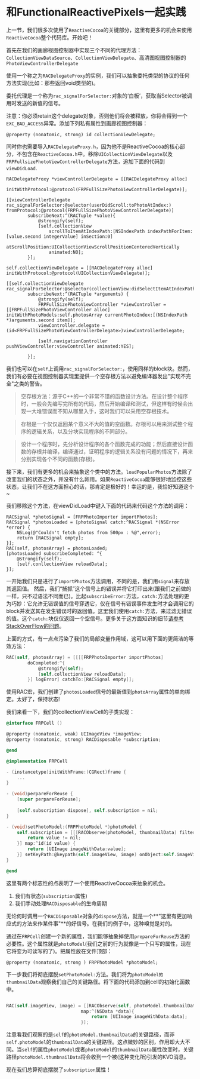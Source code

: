 # 和FunctionalReactivePixels一起实践
上一节，我们很多次使用了`ReactiveCocoa`的关键部分，这里有更多的机会来使用`ReactiveCocoa`整个代码库。开始吧！

首先在我们的画廊视图控制器中实现三个不同的代理方法：`CollectionViewDataSource`、`CollectionViewDelegate`、高清图视图控制器的`PhotoViewControllerDelegate`

使用一个称之为`RACDelegateProxy`的实例，我们可以抽象委托类型的协议的任何方法实现(比如：那些返回void类型的)。

委托代理是一个称为`rac_signalForSelector:`对象的‘白板’，获取当Selector被调用时发送的新值的信号。

注意：你必须retain这个delegate对象，否则他们将会被释放，你将会得到一个`EXC_BAD_ACCESS`异常。添加下列私有属性到画廊视图控制器：

```
@property (nonatomic, strong) id collectionViewDelegate;
```
同时你也需要导入`RACDelegateProxy.h`，因为他不是ReactiveCocoa的核心部分，不包含在`ReactiveCocoa.h`中。移除`UICollectionViewDelegate`以及`FRPFullsizePhotoViewControllerDelegate`方法，追加下面的代码到`viewDidLoad`.

```
RACDelegateProxy *viewControllerDelegate = [[RACDelegateProxy alloc]
									initWithProtocol:@protocol(FRPFullSizePhotoViewControllerDelegate)];

[[viewControllerDelegate rac_signalForSelector:@selector(userDidScroll:toPhotoAtIndex:) 	fromProtocol:@protocol(FRPFullSizePhotoViewControllerDelegate)]
		subscribeNext:^(RACTuple *value){
			@strongify(self);
			[self.collectionView
				scrollToItemAtIndexPath:[NSIndexPath indexPathForItem:[value.second integerValue] inSection:0]
				atScrollPosition:UICollectionViewScrollPositionCenteredVertically
				animated:NO];
		}];

self.collectionViewDelegate = [[RACDelegateProxy alloc] initWithProtocol:@protocol(UICollectionViewDelegate)];

[[self.collectionViewDelegate rac_signalForSelector:@selector(collectionView:didSelectItemAtIndexPath:)]
		subscribeNext:^(RACTuple *arguments) {
			@strongify(self);
			FRPFullSizePhotoViewController *viewController = [[FRPFullSizePhotoViewController alloc] initWithPhotoModels:self.photosArray currentPhotoIndex:[(NSIndexPath *)arguments.second item]];
			viewController.delegate = (id<FRPFullSizePhotoViewControllerDelegate>)viewControllerDelegate;

			[self.navigationController pushViewController:viewController animated:YES];

		}];
```
我们也可以在`self`上调用`rac_signalForSelector:`，使用同样的block块。然而，我们有必要在视图控制器实现里提供一个空存根方法以避免编译器发出"实现不完全"之类的警告。

> 空存根方法：源于C++的一个非常不错的函数设计方法。在设计整个程序时，一般会先编写完所有的代码，然后开始编译和测试，但这样有时候会出现一大堆错误而不知从哪里入手，这时我们可以采用空存根技术。

> 存根是一个仅仅返回某个意义不大的值的空函数。存根可以用来测试整个程序的逻辑关系，以及分块实现程序的不同部分。

> 设计一个程序时，先分析设计程序的各个函数完成的功能；然后直接设计函数的存根并编译，编译通过，证明程序的逻辑关系没有问题的情况下，再来分别实现各个不同的函数(存根)。

接下来，我们有更多的机会来抽象这个类中的方法。`loadPopularPhotos`方法除了改变我们的状态之外，并没有什么卵用。如果`ReactiveCocoa`能够很好地监控这些状态，让我们不在这方面担心的话，那肯定是极好的！幸运的是，我恰好知道这个~

我们移除这个方法，在viewDidLoad中键入下面的代码来代码这个方法的调用：

```
RACSignal *photoSignal = [FRPPhotoImporter importPhotos];
RACSignal *photosLoaded = [photoSignal catch:^RACSignal *(NSError *error) {
    NSLog(@"Couldn't fetch photos from 500px : %@",error);
    return [RACSignal empty];
}];
RAC(self, photosArray) = photosLoaded;
[photosLoaded subscribeCompleted: ^{
    @strongify(self);
    [self.conllectionView reloadData];
}];

```

一开始我们只是进行了`importPhotos`方法调用，不同的是，我们用`signal`来存放其返回值。
然后，我们“捕抓”这个信号上的错误并将它打印出来(跟我们之前做的一样，只不过语法不同而已)。比起`subscribeError:`方法，`catch:`方法处理的更为巧妙：它允许无错误值的信号穿透它，仅在信号有错误事件发生时才会调用它的block并发送其在发生错误时的返回值。这里我们使用`catch:`方法，来过滤无错误的值。这个`catch:`块仅仅返回一个空信号。更多关于这方面知识的细节[请参考StackOverFlow的问题](http://stackoverflow.com/questions/19439636/difference-between-catch-and-subscribeerror)。

上面的方式，有一点点污染了我们的局部变量作用域，这可以用下面的更简洁的等效方法：

```Objective-C
RAC(self, photosArray) = [[[[FRPPhotoImporter importPhotos]
        doCompleted:^{
            @strongify(self);
            [self.collectionView reloadData];
        }] logError] catchTo:[RACSignal empty]];

```
使用RAC宏，我们创建了`photosLoaded`信号的最新值到`photoArray`属性的单向绑定。太好了，保持状态!

我们来看一下，我们的collectionViewCell的子类实现：

```Objective-C
@interface FRPCell ()

@property (nonatomic, weak) UIImageView *imageView;
@property (nonatomic, strong) RACDisposable *subscription;

@end

@implementation FRPCell

- (instancetype)initWithFrame:(CGRect)frame {
	...
}

- (void)perpareForReuse {
	[super perpareForReuse];
	
	[self.subscription dispose], self.subscription = nil;
}

- (void)setPhotoModel:(FRPPhotoModel *)photoModel {
	self.subscription = [[[RACObserve(photoModel, thumbnailData) filter:^BOOL(id value) {
		return value != nil;
	}] map:^id(id value) {
		return [UIImage imageWithData:value];
	}] setKeyPath:@keypath(self.imageView, image) onObject:self.imageView];
}

@end

```

这里有两个标志性的点表明了一个使用ReactiveCocoa来抽象的机会。

 1. 我们有状态(`subscription`属性)
 2. 我们手动处理`RACDisposable`的生命周期

无论何时调用一个`RACDisposable`对象的`dispose`方法，就是一个**"这里有更加响应式的方法来作某件事"**的好信号。在我们的例子中，这种嗅觉是对的。

通过在`FRPCell`创建一个新的属性，我们能够抽象掉使用`prepareForReuse`方法的必要性。这个属性就是`photoModel`(我们之前的行为就像是一个只写的属性，现在它将变为可读写的了)。把属性放在文件顶部：

```
@property (nonatomic, strong ) FRPPhotoModel *photoModel;
```

下一步我们将彻底摆脱`setPhotoModel:`方法。我们将为`photoModel的thumbnailData`观察我们自己的关键路径。将下面的代码添加到cell的初始化函数中。

```Objective-C

RAC(self.imageView, image) = [[RACObserve(self, photoModel.thumbnailData) ignore:nil] 
							map:^(NSData *data){
								return [UIImage imageWithData:data];
							}];

```

注意看我们观察的是`self`的`photoModel.thumbnailData`的关键路径，而非`self.photoModel`的`thumbnailData`的关键路径。这点微妙的区别，作用却大大不同。当`self`的属性`photoModel`或者`photoModel`的`thumbnailData`属性改变时，关键路径`photoModel.thumbnailData`将会收到一个被(这种变化所)引发的KVO消息。

现在我们总算彻底摆脱了`subscription`属性！

